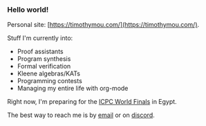 ### Hello world!

Personal site: [https://timothymou.com/](https://timothymou.com/).

Stuff I'm currently into:

* Proof assistants
* Program synthesis
* Formal verification
* Kleene algebras/KATs
* Programming contests
* Managing my entire life with org-mode

Right now, I'm preparing for the [ICPC World Finals](https://worldfinals.icpc.global/#/) in Egypt.

The best way to reach me is by [email](mailto:timothymou7@gmail.com) or on [discord](https://discordapp.com/users/463814593450475545).
